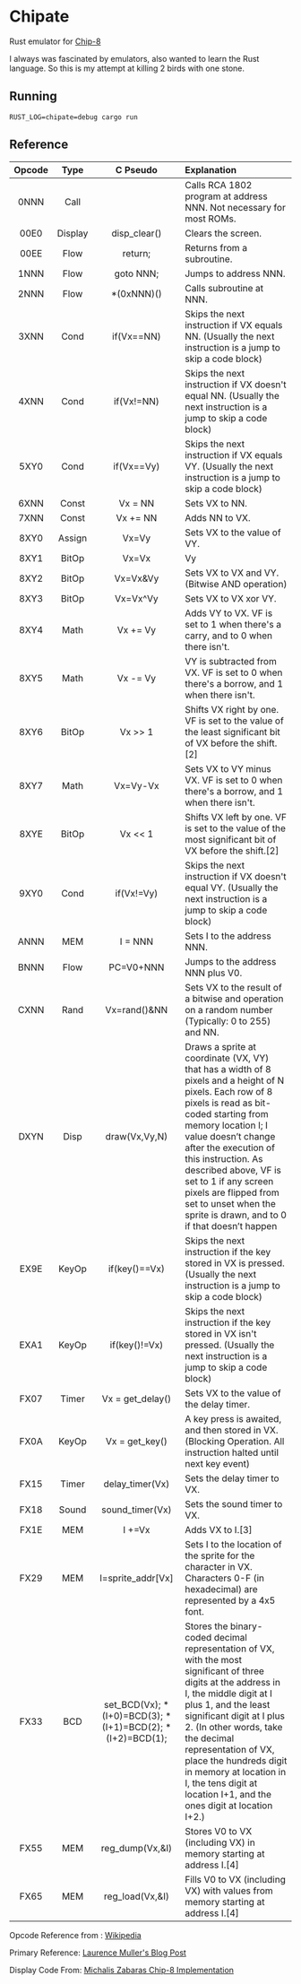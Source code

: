 # Chipate

Rust emulator for [Chip-8](https://en.wikipedia.org/wiki/CHIP-8)

I always was fascinated by emulators, also wanted to learn the Rust language.  So this is my attempt at killing 2 birds with one stone.

## Running

```
RUST_LOG=chipate=debug cargo run
```

## Reference

Opcode| Type | C Pseudo | Explanation
:---:|:---:|:---:|:---
0NNN | Call | | Calls RCA 1802 program at address NNN. Not necessary for most ROMs.
00E0 | Display | disp_clear() | Clears the screen.
00EE | Flow | return; | Returns from a subroutine.
1NNN | Flow | goto NNN; | Jumps to address NNN.
2NNN | Flow | *(0xNNN)() | Calls subroutine at NNN.
3XNN | Cond | if(Vx==NN) | Skips the next instruction if VX equals NN. (Usually the next instruction is a jump to skip a code block)
4XNN | Cond | if(Vx!=NN) | Skips the next instruction if VX doesn't equal NN. (Usually the next instruction is a jump to skip a code block)
5XY0 | Cond | if(Vx==Vy) | Skips the next instruction if VX equals VY. (Usually the next instruction is a jump to skip a code block)
6XNN | Const | Vx = NN | Sets VX to NN.
7XNN | Const | Vx += NN | Adds NN to VX.
8XY0 | Assign | Vx=Vy | Sets VX to the value of VY.
8XY1 | BitOp | Vx=Vx|Vy | Sets VX to VX or VY. (Bitwise OR operation)
8XY2 | BitOp | Vx=Vx&Vy | Sets VX to VX and VY. (Bitwise AND operation)
8XY3 | BitOp | Vx=Vx^Vy | Sets VX to VX xor VY.
8XY4 | Math | Vx += Vy | Adds VY to VX. VF is set to 1 when there's a carry, and to 0 when there isn't.
8XY5 | Math | Vx -= Vy | VY is subtracted from VX. VF is set to 0 when there's a borrow, and 1 when there isn't.
8XY6 | BitOp | Vx >> 1 | Shifts VX right by one. VF is set to the value of the least significant bit of VX before the shift.[2]
8XY7 | Math | Vx=Vy-Vx | Sets VX to VY minus VX. VF is set to 0 when there's a borrow, and 1 when there isn't.
8XYE | BitOp | Vx << 1 | Shifts VX left by one. VF is set to the value of the most significant bit of VX before the shift.[2]
9XY0 | Cond | if(Vx!=Vy) | Skips the next instruction if VX doesn't equal VY. (Usually the next instruction is a jump to skip a code block)
ANNN | MEM | I = NNN | Sets I to the address NNN.
BNNN | Flow | PC=V0+NNN | Jumps to the address NNN plus V0.
CXNN | Rand | Vx=rand()&NN | Sets VX to the result of a bitwise and operation on a random number (Typically: 0 to 255) and NN.
DXYN | Disp | draw(Vx,Vy,N) | Draws a sprite at coordinate (VX, VY) that has a width of 8 pixels and a height of N pixels. Each row of 8 pixels is read as bit-coded starting from memory location I; I value doesn’t change after the execution of this instruction. As described above, VF is set to 1 if any screen pixels are flipped from set to unset when the sprite is drawn, and to 0 if that doesn’t happen
EX9E | KeyOp | if(key()==Vx) | Skips the next instruction if the key stored in VX is pressed. (Usually the next instruction is a jump to skip a code block)
EXA1 | KeyOp | if(key()!=Vx) | Skips the next instruction if the key stored in VX isn't pressed. (Usually the next instruction is a jump to skip a code block)
FX07 | Timer | Vx = get_delay() | Sets VX to the value of the delay timer.
FX0A | KeyOp | Vx = get_key() | A key press is awaited, and then stored in VX. (Blocking Operation. All instruction halted until next key event)
FX15 | Timer | delay_timer(Vx) | Sets the delay timer to VX.
FX18 | Sound | sound_timer(Vx) | Sets the sound timer to VX.
FX1E | MEM | I +=Vx | Adds VX to I.[3]
FX29 | MEM | I=sprite_addr[Vx] | Sets I to the location of the sprite for the character in VX. Characters 0-F (in hexadecimal) are represented by a 4x5 font.
FX33 | BCD | set_BCD(Vx); *(I+0)=BCD(3); *(I+1)=BCD(2); *(I+2)=BCD(1); | Stores the binary-coded decimal representation of VX, with the most significant of three digits at the address in I, the middle digit at I plus 1, and the least significant digit at I plus 2. (In other words, take the decimal representation of VX, place the hundreds digit in memory at location in I, the tens digit at location I+1, and the ones digit at location I+2.)
FX55 | MEM | reg_dump(Vx,&I) | Stores V0 to VX (including VX) in memory starting at address I.[4]
FX65 | MEM | reg_load(Vx,&I) | Fills V0 to VX (including VX) with values from memory starting at address I.[4]

Opcode Reference from : [Wikipedia](https://en.wikipedia.org/wiki/CHIP-8#Opcode_table)

Primary Reference: [Laurence Muller's Blog Post](http://www.multigesture.net/articles/how-to-write-an-emulator-chip-8-interpreter/)

Display Code From: [Michalis Zabaras Chip-8 Implementation](https://github.com/mikezaby/chip-8.rs)
